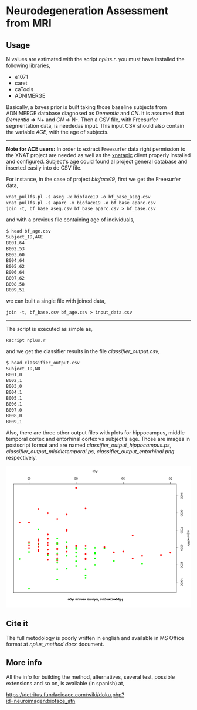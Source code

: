 # Neurodegeneration Assessment from MRI

## Usage

N values are estimated with the script *nplus.r*. you must have installed the following libraries,

  - e1071
  - caret
  - caTools
  - ADNIMERGE

Basically, a bayes prior is built taking those baseline subjects from ADNIMERGE database diagnosed as *Dementia* and  *CN*. It is assumed that *Dementia* => N+ and  *CN* => N-. Then a CSV file, with Freesurfer segmentation data, is neededas input. This input CSV should also contain the variable *AGE*, with the age of subjects. 

---
**Note for ACE users:** In order to extract Freesurfer data right permission to the XNAT project are needed as well as the [xnatapic](https://github.com/asqwerty666/xnatapic) client properly installed and configured. Subject's age could found al project general database and inserted easily into de CSV file.

For instance, in the case of project *bioface19*, first we get the Freesurfer data,

```
xnat_pullfs.pl -s aseg -x bioface19 -o bf_base_aseg.csv
xnat_pullfs.pl -s aparc -x bioface19 -o bf_base_aparc.csv
join -t, bf_base_aseg.csv bf_base_aparc.csv > bf_base.csv
```

and with a previous file containing age of individuals,

```
$ head bf_age.csv 
Subject_ID,AGE
B001,64
B002,53
B003,60
B004,64
B005,62
B006,64
B007,62
B008,58
B009,51
```

we can built a single file with joined data,

```
join -t, bf_base.csv bf_age.csv > input_data.csv
```

---
The script is executed as simple as,

```
Rscript nplus.r
```

and we get the classifier results in the file *classifier_output.csv*,

```
$ head classifier_output.csv 
Subject_ID,ND
B001,0
B002,1
B003,0
B004,1
B005,1
B006,1
B007,0
B008,0
B009,1
```
Also, there are three other output files with plots for hippocampus, middle temporal cortex and entorhinal cortex vs subject's age. Those are images in postscript format and are named *classifier_output_hippocampus.ps*, *classifier_output_middletemporal.ps*, *classifier_output_entorhinal.png* respectively.

![classifier HV vs AGE](classifier_output.png)

## Cite it

The full metodology is poorly written in english and available in MS Office format at *nplus_method.docx* document.

## More info

All the info for building the method, alternatives, several test, possible extensions and so on, is available (in spanish) at,

https://detritus.fundacioace.com/wiki/doku.php?id=neuroimagen:bioface_atn

